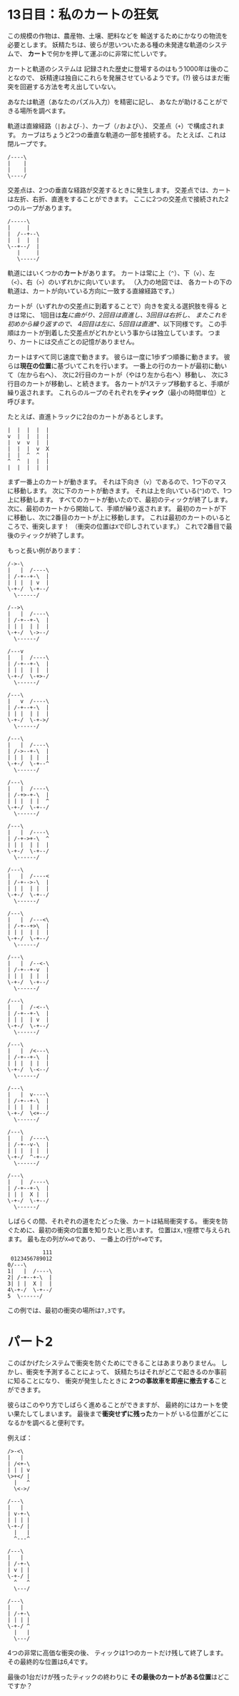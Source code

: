 # 13日目：私のカートの狂気 #

この規模の作物は、農産物、土壌、肥料などを
輸送するためにかなりの物流を必要とします。
妖精たちは、彼らが思いついたある種の未発達な軌道のシステムで、
**カート**で何かを押して運ぶのに非常に忙しいです。

カートと軌道のシステムは
記録された歴史に登場するのはもう1000年は後のことなので、
妖精達は独自にこれらを発展させているようです。(?)
彼らはまだ衝突を回避する方法を考え出していない。

あなたは軌道（あなたのパズル入力）を精密に記し、
あなたが助けることができる場所を調べます。

軌道は直線経路（`|`および`-`）、カーブ（`/`および`\`）、
交差点（`+`）で構成されます。
カーブはちょうど2つの垂直な軌道の一部を接続する。
たとえば、これは閉ループです。

~~~
/----\
|    |
|    |
\----/
~~~

交差点は、2つの垂直な経路が交差するときに発生します。
交差点では、カートは左折、右折、直進をすることができます。
ここに2つの交差点で接続された2つのループがあります。

~~~
/-----\
|     |
|  /--+--\
|  |  |  |
\--+--/  |
   |     |
   \-----/
~~~

軌道にはいくつかの**カート**があります。
カートは常に上（`^`）、下（`v`）、左（`<`）、右（`>`）のいずれかに向いています。
（入力の地図では、
各カートの下の軌道は、カートが向いている方向に一致する直線経路です。）

カートが（いずれかの交差点に到着することで）向きを変える選択肢を得る
ときは常に、
1回目は**左***に曲がり、2回目は**直進**し、3回目は**右折**し、
またこれを初めから繰り返すので、
4回目は**左**に、5回目は**直進**、以下同様です。
この手順はカートが到着した交差点がどれかという事からは独立しています。
つまり、カートには交点ごとの記憶がありません。

カートはすべて同じ速度で動きます。
彼らは一度に1歩ずつ順番に動きます。
彼らは**現在の位置**に基づいてこれを行います。
一番上の行のカートが最初に動いて（左から右へ）、
次に2行目のカートが（やはり左から右へ）移動し、
次に3行目のカートが移動し、と続きます。
各カートが1ステップ移動すると、手順が繰り返されます。
これらのループのそれぞれを**ティック**（最小の時間単位）と呼びます。

たとえば、直進トラックに2台のカートがあるとします。

~~~
|  |  |  |  |
v  |  |  |  |
|  v  v  |  |
|  |  |  v  X
|  |  ^  ^  |
^  ^  |  |  |
|  |  |  |  |
~~~
まず一番上のカートが動きます。
それは下向き（`v`）であるので、1つ下のマスに移動します。
次に下のカートが動きます。
それは上を向いている(`^`)ので、1つ上に移動します。
すべてのカートが動いたので、最初のティックが終了します。
次に、最初のカートから開始して、手順が繰り返されます。
最初のカートが下に移動し、次に2番目のカートが上に移動します。
これは最初のカートのいるところで、衝突します！
（衝突の位置は`X`で印しされています。）
これで2番目で最後のティックが終了します。

もっと長い例があります：

~~~
/->-\        
|   |  /----\
| /-+--+-\  |
| | |  | v  |
\-+-/  \-+--/
  \------/   

/-->\        
|   |  /----\
| /-+--+-\  |
| | |  | |  |
\-+-/  \->--/
  \------/   

/---v        
|   |  /----\
| /-+--+-\  |
| | |  | |  |
\-+-/  \-+>-/
  \------/   

/---\        
|   v  /----\
| /-+--+-\  |
| | |  | |  |
\-+-/  \-+->/
  \------/   

/---\        
|   |  /----\
| /->--+-\  |
| | |  | |  |
\-+-/  \-+--^
  \------/   

/---\        
|   |  /----\
| /-+>-+-\  |
| | |  | |  ^
\-+-/  \-+--/
  \------/   

/---\        
|   |  /----\
| /-+->+-\  ^
| | |  | |  |
\-+-/  \-+--/
  \------/   

/---\        
|   |  /----<
| /-+-->-\  |
| | |  | |  |
\-+-/  \-+--/
  \------/   

/---\        
|   |  /---<\
| /-+--+>\  |
| | |  | |  |
\-+-/  \-+--/
  \------/   

/---\        
|   |  /--<-\
| /-+--+-v  |
| | |  | |  |
\-+-/  \-+--/
  \------/   

/---\        
|   |  /-<--\
| /-+--+-\  |
| | |  | v  |
\-+-/  \-+--/
  \------/   

/---\        
|   |  /<---\
| /-+--+-\  |
| | |  | |  |
\-+-/  \-<--/
  \------/   

/---\        
|   |  v----\
| /-+--+-\  |
| | |  | |  |
\-+-/  \<+--/
  \------/   

/---\        
|   |  /----\
| /-+--v-\  |
| | |  | |  |
\-+-/  ^-+--/
  \------/   

/---\        
|   |  /----\
| /-+--+-\  |
| | |  X |  |
\-+-/  \-+--/
  \------/   
~~~

しばらくの間、それぞれの道をたどった後、カートは結局衝突する。
衝突を防ぐために、最初の衝突の位置を知りたいと思います。
位置は`X,Y`座標で与えられます。
最も左の列が`X=0`であり、
一番上の行が`Y=0`です。

~~~
           111
 0123456789012
0/---\        
1|   |  /----\
2| /-+--+-\  |
3| | |  X |  |
4\-+-/  \-+--/
5  \------/   
~~~

この例では、最初の衝突の場所は`7,3`です。

# パート2 #

このばかげたシステムで衝突を防ぐためにできることはあまりありません。
しかし、衝突を予測することによって、
妖精たちはそれがどこで起きるのか事前に知ることになり、
衝突が発生したときに
**2つの事故車を即座に撤去する**ことができます。

彼らはこのやり方でしばらく進めることができますが、
最終的にはカートを使い果たしてしまいます。
最後まで**衝突せずに残った**カートが
いる位置がどこになるかを調べると便利です。

例えば：

~~~
/>-<\  
|   |  
| /<+-\
| | | v
\>+</ |
  |   ^
  \<->/

/---\  
|   |  
| v-+-\
| | | |
\-+-/ |
  |   |
  ^---^

/---\  
|   |  
| /-+-\
| v | |
\-+-/ |
  ^   ^
  \---/

/---\  
|   |  
| /-+-\
| | | |
\-+-/ ^
  |   |
  \---/
~~~

4つの非常に高価な衝突の後、
ティックは1つのカートだけ残して終了します。
その最終的な位置は6,4です。

最後の1台だけが残ったティックの終わりに
**その最後のカートがある位置**はどこですか？
